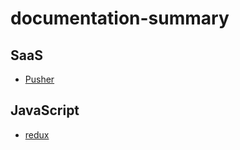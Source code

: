 # documentation-summary

## SaaS

- [Pusher](SaaS/Pusher.markdown)

## JavaScript

- [redux](JavaScript/redux.markdown)
